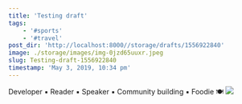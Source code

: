 ```yaml
---
title: 'Testing draft'
tags:
    - '#sports'
    - '#travel'
post_dir: 'http://localhost:8000//storage/drafts/1556922840'
image: ./storage/images/img-0jzd65uuxr.jpeg
slug: Testing-draft-1556922840
timestamp: 'May 3, 2019, 10:34 pm'
---
```

Developer ▪ Reader ▪ Speaker ▪ Community building ▪ Foodie 🍽&#10;&#10;![](/storage/images/img-0jzd65uuxr.jpeg)